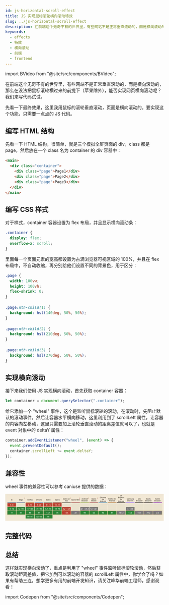 ```yaml
---
id: js-horizontal-scroll-effect
title: JS 实现鼠标滚轮横向滚动特效
slug: ../js-horizontal-scroll-effect
description: 在前端这个无奇不有的世界里，有些网站不是正常垂直滚动的，而是横向滚动的，那么在没法把鼠标滚轮横过来的前提下（苹果除外），能否实现网页横向滚动呢？我们来写代码试试。
keywords:
  - effects
  - 特效
  - 横向滚动
  - 前端
  - frontend
---
```


import BVideo from "@site/src/components/BVideo";

<BVideo src="//player.bilibili.com/player.html?aid=846008180&bvid=BV1A54y1G7iR&cid=352829983&page=1"/>

在前端这个无奇不有的世界里，有些网站不是正常垂直滚动的，而是横向滚动的，那么在没法把鼠标滚轮横过来的前提下（苹果除外），能否实现网页横向滚动呢？我们来写代码试试。

先看一下最终效果，这里我用鼠标的滚轮垂直滚动，页面是横向滚动的。要实现这个功能，只需要一点点的 JS 代码。

## 编写 HTML 结构

先看一下 HTML 结构，很简单，就是三个模拟全屏页面的 div，class 都是 page，然后放在一个 class 名为 container 的 div 容器中：

```html
<main>
  <div class="container">
    <div class="page">Page1</div>
    <div class="page">Page2</div>
    <div class="page">Page3</div>
  </div>
</main>
```

## 编写 CSS 样式

对于样式，container 容器设置为 flex 布局，并且显示横向滚动条：

```css
.container {
  display: flex;
  overflow-x: scroll;
}
```

里面每一个页面元素的宽高都设置为占满浏览器可视区域的 100%，并且在 flex 布局中，不自动收缩，再分别给他们设置不同的背景色，用于区分：

```css
.page {
  width: 100vw;
  height: 100vh;
  flex-shrink: 0;
}

.page:nth-child(1) {
  background: hsl(140deg, 50%, 50%);
}

.page:nth-child(2) {
  background: hsl(210deg, 50%, 50%);
}

.page:nth-child(3) {
  background: hsl(270deg, 50%, 50%);
}
```

## 实现横向滚动

接下来我们使用 JS 实现横向滚动，首先获取 container 容器：

```javascript
let container = document.querySelector(".container");
```

给它添加一个 "wheel" 事件，这个是监听鼠标滚轮的滚动，在滚动时，先阻止默认的滚动事件，然后让容器水平横向移动，这里利用到了 scrollLeft 属性，让容器的内容向左移动，这里只需要加上滚轮垂直滚动的距离差值就可以了，也就是 event 对象中的 deltaY 属性：

```javascript
container.addEventListener("wheel", (event) => {
  event.preventDefault();
  container.scrollLeft += event.deltaY;
});
```

## 兼容性

wheel 事件的兼容性可以参考 caniuse 提供的数据：

![兼容性](./img/2021-06-13-21-00-33.webp)

## 完整代码

<Codepen title="JS 实现鼠标滚轮横向滚动特效" hash="KKWyxja" />

## 总结

这样就实现横向滚动了，重点是利用了 "wheel" 事件监听鼠标滚轮滚动，然后获取滚动距离差值，把它加到可以滚动的容器的 scrollLeft 属性中，你学会了吗？如果有帮助三连，想学更多有用的前端开发知识，请关注峰华前端工程师，感谢观看！

import Codepen from "@site/src/components/Codepen";